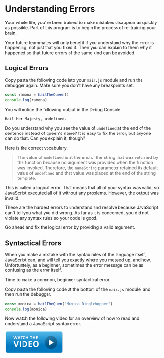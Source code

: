 # Understanding Errors

Your whole life, you've been trained to make mistakes disappear as quickly as possible. Part of this program is to begin the process of re-training your brain.

Your future teammates will only benefit if you understand why the error is happening, not just that you fixed it. Then you can explain to them why it happened so that future errors of the same kind can be avoided.

## Logical Errors

Copy pasta the following code into your `main.js` module and run the debugger again. Make sure you don't have any breakpoints set.

```js
const ramona = hailTheQueen()
console.log(ramona)
```

You will notice the following output in the Debug Console.

```sh
Hail Her Majesty, undefined.
```

Do you understand why you see the value of `undefined` at the end of the sentence instead of queen's name? It is easy to fix the error, but anyone can do that. Can you explain it, though?

Here is the correct vocabulary.

> The value of `undefined` is at the end of the string that was returned by the function because no argument was provided when the function was invoked. Therefore, the `nameString` parameter retained its default value of `undefined` and that value was placed at the end of the string template.

This is called a logical error. That means that all of your syntax was valid, so JavaScript executed all of it without any problems. However, the output was invalid.

These are the hardest errors to understand and resolve because JavaScript can't tell you what you did wrong. As far as it is concerned, you did not violate any syntax rules so your code is good.

Go ahead and fix the logical error by providing a valid argument.

## Syntactical Errors

When you make a mistake with the syntax rules of the language itself, JavaScript can, and will tell you exactly where you messed up, and how. Unfortuntely, as a beginner, sometimes the error message can be as confusing as the error itself.

Time to make a common, beginner syntactical error.

Copy pasta the following code at the bottom of the `main.js` module, and then run the debugger.

```js
const monica = hailTheQuen("Monica Dinglehopper")
console.log(monica)
```

Now watch the following video for an overview of how to read and understand a JavaScript syntax error.

[<img src="../../book-1-installations/chapters/images/video-play-icon.gif" height="75rem" />](https://watch.screencastify.com/v/cN8Vw8dWNvwb4L2avTq8)